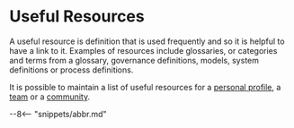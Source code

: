 <!-- SPDX-License-Identifier: CC-BY-4.0 -->
<!-- Copyright Contributors to the ODPi Egeria project. -->

# Useful Resources

A useful resource is definition that is used frequently and so it is helpful to have a link to it.
Examples of resources include glossaries, or categories and terms from a glossary,
governance definitions, models, system definitions or process definitions.

It is possible to maintain a list of useful resources for a
[personal profile](/concepts/personal-profile), 
a [team](/concepts/organizations/#team) or a [community](/concepts/community).



--8<-- "snippets/abbr.md"